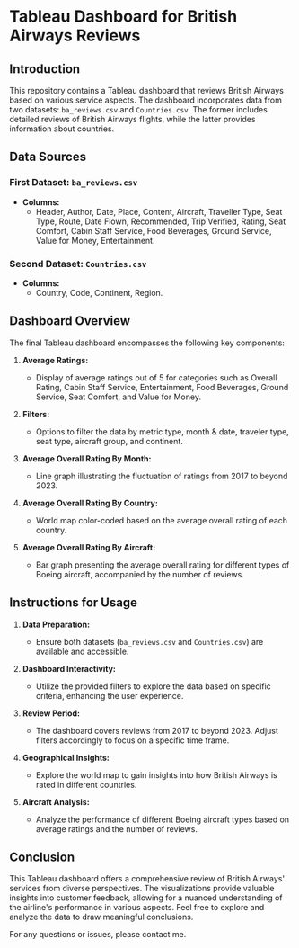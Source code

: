 # Tableau Dashboard for British Airways Reviews

## Introduction
This repository contains a Tableau dashboard that reviews British Airways based on various service aspects. The dashboard incorporates data from two datasets: `ba_reviews.csv` and `Countries.csv`. The former includes detailed reviews of British Airways flights, while the latter provides information about countries.

## Data Sources

### First Dataset: `ba_reviews.csv`
- **Columns:**
  - Header, Author, Date, Place, Content, Aircraft, Traveller Type, Seat Type, Route, Date Flown, Recommended, Trip Verified, Rating, Seat Comfort, Cabin Staff Service, Food Beverages, Ground Service, Value for Money, Entertainment.

### Second Dataset: `Countries.csv`
- **Columns:**
  - Country, Code, Continent, Region.

## Dashboard Overview

The final Tableau dashboard encompasses the following key components:

1. **Average Ratings:**
   - Display of average ratings out of 5 for categories such as Overall Rating, Cabin Staff Service, Entertainment, Food Beverages, Ground Service, Seat Comfort, and Value for Money.

2. **Filters:**
   - Options to filter the data by metric type, month & date, traveler type, seat type, aircraft group, and continent.

3. **Average Overall Rating By Month:**
   - Line graph illustrating the fluctuation of ratings from 2017 to beyond 2023.

4. **Average Overall Rating By Country:**
   - World map color-coded based on the average overall rating of each country.

5. **Average Overall Rating By Aircraft:**
   - Bar graph presenting the average overall rating for different types of Boeing aircraft, accompanied by the number of reviews.

## Instructions for Usage

1. **Data Preparation:**
   - Ensure both datasets (`ba_reviews.csv` and `Countries.csv`) are available and accessible.

2. **Dashboard Interactivity:**
   - Utilize the provided filters to explore the data based on specific criteria, enhancing the user experience.

3. **Review Period:**
   - The dashboard covers reviews from 2017 to beyond 2023. Adjust filters accordingly to focus on a specific time frame.

4. **Geographical Insights:**
   - Explore the world map to gain insights into how British Airways is rated in different countries.

5. **Aircraft Analysis:**
   - Analyze the performance of different Boeing aircraft types based on average ratings and the number of reviews.

## Conclusion
This Tableau dashboard offers a comprehensive review of British Airways' services from diverse perspectives. The visualizations provide valuable insights into customer feedback, allowing for a nuanced understanding of the airline's performance in various aspects. Feel free to explore and analyze the data to draw meaningful conclusions.

For any questions or issues, please contact me.
